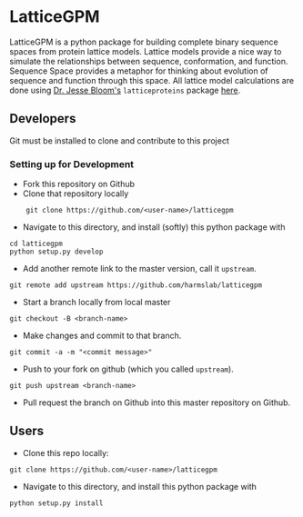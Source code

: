 # LatticeGPM

LatticeGPM is a python package for building complete binary sequence spaces from protein lattice models. Lattice models provide a nice way to simulate the relationships between sequence, conformation, and function. Sequence Space provides a metaphor for thinking about evolution of sequence and function through this space. All lattice model calculations are done using [Dr. Jesse Bloom's](https://github.com/jbloom) `latticeproteins` package [here](https://github.com/jbloom/latticeproteins).

## Developers

Git must be installed to clone and contribute to this project

### Setting up for Development

- Fork this repository on Github
- Clone that repository locally
```
    git clone https://github.com/<user-name>/latticegpm
```
- Navigate to this directory, and install (softly) this python package with 
```
cd latticegpm
python setup.py develop
```
- Add another remote link to the master version, call it `upstream`.
```
git remote add upstream https://github.com/harmslab/latticegpm
```
- Start a branch locally from local master
```
git checkout -B <branch-name>
```
- Make changes and commit to that branch.
```
git commit -a -m "<commit message>"
```
- Push to your fork on github (which you called `upstream`).
```
git push upstream <branch-name>
```
- Pull request the branch on Github into this master repository on Github.

## Users

- Clone this repo locally:
```
git clone https://github.com/<user-name>/latticegpm
```
- Navigate to this directory, and install this python package with 
```
python setup.py install
```